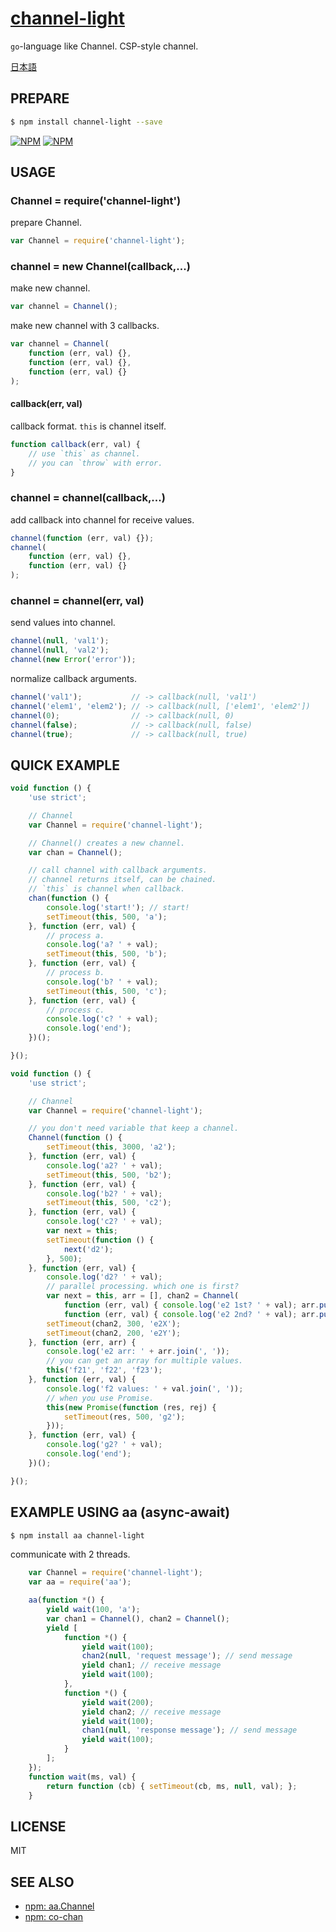 [channel-light](https://www.npmjs.com/package/channel-light)
====

`go`-language like Channel. CSP-style channel.

[日本語](README-JP.md#readme)


## PREPARE

```bash
$ npm install channel-light --save
```

[![NPM](https://nodei.co/npm/channel-light.png?downloads=true&downloadRank=true&stars=true)](https://nodei.co/npm/channel-light/)
[![NPM](https://nodei.co/npm-dl/channel-light.png?height=2)](https://nodei.co/npm/channel-light/)


## USAGE

### Channel = require('channel-light')

prepare Channel.

```js
var Channel = require('channel-light');
```

### channel = new Channel(callback,...)

make new channel.

```js
var channel = Channel();
```

make new channel with 3 callbacks.

```js
var channel = Channel(
	function (err, val) {},
	function (err, val) {},
	function (err, val) {}
);
```

#### callback(err, val)

callback format. `this` is channel itself.

```js
function callback(err, val) {
	// use `this` as channel.
	// you can `throw` with error.
}
```

### channel = channel(callback,...)

add callback into channel for receive values.

```js
channel(function (err, val) {});
channel(
	function (err, val) {},
	function (err, val) {}
);
```

### channel = channel(err, val)

send values into channel.

```js
channel(null, 'val1');
channel(null, 'val2');
channel(new Error('error'));
```


normalize callback arguments.

```js
channel('val1');           // -> callback(null, 'val1')
channel('elem1', 'elem2'); // -> callback(null, ['elem1', 'elem2'])
channel(0);                // -> callback(null, 0)
channel(false);            // -> callback(null, false)
channel(true);             // -> callback(null, true)
```


## QUICK EXAMPLE

```js
void function () {
	'use strict';

	// Channel
	var Channel = require('channel-light');

	// Channel() creates a new channel.
	var chan = Channel();

	// call channel with callback arguments.
	// channel returns itself, can be chained.
	// `this` is channel when callback.
	chan(function () {
		console.log('start!'); // start!
		setTimeout(this, 500, 'a');
	}, function (err, val) {
		// process a.
		console.log('a? ' + val);
		setTimeout(this, 500, 'b');
	}, function (err, val) {
		// process b.
		console.log('b? ' + val);
		setTimeout(this, 500, 'c');
	}, function (err, val) {
		// process c.
		console.log('c? ' + val);
		console.log('end');
	})();

}();
```

```js
void function () {
	'use strict';

	// Channel
	var Channel = require('channel-light');

	// you don't need variable that keep a channel.
	Channel(function () {
		setTimeout(this, 3000, 'a2');
	}, function (err, val) {
		console.log('a2? ' + val);
		setTimeout(this, 500, 'b2');
	}, function (err, val) {
		console.log('b2? ' + val);
		setTimeout(this, 500, 'c2');
	}, function (err, val) {
		console.log('c2? ' + val);
		var next = this;
		setTimeout(function () {
			next('d2');
		}, 500);
	}, function (err, val) {
		console.log('d2? ' + val);
		// parallel processing. which one is first?
		var next = this, arr = [], chan2 = Channel(
			function (err, val) { console.log('e2 1st? ' + val); arr.push(val); },
			function (err, val) { console.log('e2 2nd? ' + val); arr.push(val); next(arr); });
		setTimeout(chan2, 300, 'e2X');
		setTimeout(chan2, 200, 'e2Y');
	}, function (err, arr) {
		console.log('e2 arr: ' + arr.join(', '));
		// you can get an array for multiple values.
		this('f21', 'f22', 'f23');
	}, function (err, val) {
		console.log('f2 values: ' + val.join(', '));
		// when you use Promise.
		this(new Promise(function (res, rej) {
			setTimeout(res, 500, 'g2');
		}));
	}, function (err, val) {
		console.log('g2? ' + val);
		console.log('end');
	})();

}();
```


## EXAMPLE USING aa (async-await)

```bash
$ npm install aa channel-light
```

communicate with 2 threads.

```js
	var Channel = require('channel-light');
	var aa = require('aa');

	aa(function *() {
		yield wait(100, 'a');
		var chan1 = Channel(), chan2 = Channel();
		yield [
			function *() {
				yield wait(100);
				chan2(null, 'request message'); // send message
				yield chan1; // receive message
				yield wait(100);
			},
			function *() {
				yield wait(200);
				yield chan2; // receive message
				yield wait(100);
				chan1(null, 'response message'); // send message
				yield wait(100);
			}
		];
	});
	function wait(ms, val) {
		return function (cb) { setTimeout(cb, ms, null, val); };
	}
```


## LICENSE

  MIT


## SEE ALSO

+ [npm: aa.Channel](https://www.npmjs.com/package/aa)
+ [npm: co-chan](https://www.npmjs.com/package/co-chan)
